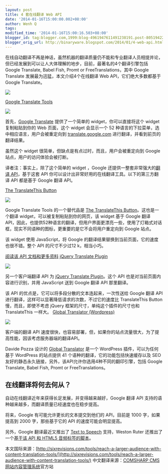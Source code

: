 ```yaml
---
layout: post
title: 4 套在线翻译 Web API
date: '2014-01-16T15:00:00.002+08:00'
author: Wenh Q
tags:
modified_time: '2014-01-16T15:00:16.503+08:00'
blogger_id: tag:blogger.com,1999:blog-4961947611491238191.post-8051942201961364045
blogger_orig_url: http://binaryware.blogspot.com/2014/01/4-web-api.html
---
```

在线自动翻译不再是神话，虽然机器的翻译质量仍不能和专业翻译人员相提并论，但已经发展到可以让人大体理解的地步，目前，最著名的4个翻译引擎包括
Google Translate, Babel Fish, Promt or FreeTranslations，其中 Google
Translate 发展最为迅猛，本文介绍4个在线翻译 Web API，它们绝大多数都基于
Google Translate。

![](https://images-blogger-opensocial.googleusercontent.com/gadgets/proxy?url=http%3A%2F%2Fimages.sixrevisions.com%2F2010%2F01%2F25-01_translation_on_the_web.png&container=blogger&gadget=a&rewriteMime=image%2F*)


[Google Translate
Tools](http://translate.google.com/translate_tools)[](http://translate.google.com/translate_tools)


![](https://images-blogger-opensocial.googleusercontent.com/gadgets/proxy?url=http%3A%2F%2Fimages.sixrevisions.com%2F2010%2F01%2F25-02_google_translate_tools.png&container=blogger&gadget=a&rewriteMime=image%2F*)

首先，[Google Translate](http://translate.google.com/translate_tools)
提供了一个简单的 widget，你可以直接将这个 widget 复制粘贴到你的 Web
页面，这个 widget 会显示一个 52
种语言的下拉菜单，选中相应语言，用户会被重定向到
[translate.google.com](http://translate.google.com/)
进行翻译，并看到前页的翻译结果。

虽然这个 widget 很简单，但缺点是有点过时，而且，用户会被重定向到 Google
站点，用户的访问体验会被打断。

译者注：事实上，除了这个简单的 widget ，Google
还提供一整套非常强大的[翻译
API](http://code.google.com/apis/ajaxlanguage/documentation/)，基于这套
API 你可以设计出非常好用的在线翻译工具。以下的第三方翻译 API 都是基于
Google 翻译 API。


[The TranslateThis Button](http://translateth.is/)

![](https://images-blogger-opensocial.googleusercontent.com/gadgets/proxy?url=http%3A%2F%2Fimages.sixrevisions.com%2F2010%2F01%2F25-03_translate_this_button.png&container=blogger&gadget=a&rewriteMime=image%2F*)

Google Translate Tools 的一个替代品是 [The TranslateThis
Button](http://translateth.is/)。这也是一个翻译
widget，可以被复制粘贴到你的网页，该 widget 基于 Google 翻译
API，因此，也提供52种语言的翻译，但用户界面更漂亮一些，使用了灯箱式对话框，现实不同语种的图标，更重要的是它不会将用户重定向到
Google 站点。

该 widget 使用 JavaScript，将 Google
的翻译结果替换到当前页面，它的速度也很不错。整个 API 的尺寸不少过12
k，相当小巧。

[阅读该 API 文档和更多资料](http://translateth.is/docs)
[jQuery Translate Plugin](http://code.google.com/p/jquery-translate/)

![](https://images-blogger-opensocial.googleusercontent.com/gadgets/proxy?url=http%3A%2F%2Fimages.sixrevisions.com%2F2010%2F01%2F25-04_jquery_logo.png&container=blogger&gadget=a&rewriteMime=image%2F*)

另一个客户端翻译 API 为 [jQuery Translate
Plugin](http://code.google.com/p/jquery-translate/)。这个 API
也是对当前页面内容进行识别，并用 JavaScript 送到 Google 翻译 API
那里翻译。

该 API 的优点是，它可以将多段分散的文本连起来，一次性送给 Google 翻译
API 进行翻译，这样可以显著降低请求的次数，不过它的速度比 TranslateThis
Button 慢，而且，即使不考虑 jQuery 框架的尺寸，单纯这个插件的尺寸也和
TranslateThis 一样大。
[Global Translator
(Wordpress)](http://wordpress.org/extend/plugins/global-translator/)

![](https://images-blogger-opensocial.googleusercontent.com/gadgets/proxy?url=http%3A%2F%2Fimages.sixrevisions.com%2F2010%2F01%2F25-05_wordpress_logo.png&container=blogger&gadget=a&rewriteMime=image%2F*)

客户端的翻译 API
速度很快，也容易部署，但，如果你的站点流量很大，为了提高性能，因该考虑服务器端的翻译API。

Davide Pozza 设计的 [Global
Translator](http://wordpress.org/extend/plugins/global-translator/)
是一个 WordPress 插件，可以为任何基于 WordPress 的站点提供 41
个语种的翻译，它的功能包括快速缓存以及 SEO
友好的静态永久链接，另外，该API允许你选用4种不同的翻印引擎，包括 Google
Translate, Babel Fish, Promt or FreeTranslations。

在线翻译将何去何从？
--------------------

自动在线翻译近年来获得长足发展，并变得越来越好，Google 翻译 API
支持的语种越来越多，而翻译质量已经速度也在稳步提高。

将来，Google 有可能允许更长的文本提交到他们的 API，目前是 1000
字，如果提高到 2000 字，那些基于它的 API 的速度可能会明显提高。

另外，Google 翻译最近又推出了 [Text to
Speech](http://googleblog.blogspot.com/2009/11/new-look-for-google-translate.html)
支持，Weston Ruter 还推出了一个[基于该 API 和 HTML5
音频标签的脚本](http://weston.ruter.net/projects/google-tts/)。

本文国际来源：[http://sixrevisions.com/tools/reach-a-larger-audience-with-content-translation-tools/](http://sixrevisions.com/tools/reach-a-larger-audience-with-content-translation-tools/)
中文翻译来源：[COMSHARP CMS
网站内容管理系统](http://www.comsharp.com/)官方站
